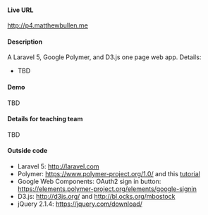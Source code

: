 
#### Live URL

http://p4.matthewbullen.me

#### Description

A Laravel 5, Google Polymer, and D3.js one page web app. Details:
* TBD 

#### Demo

TBD

#### Details for teaching team

TBD

#### Outside code

* Laravel 5: http://laravel.com
* Polymer: https://www.polymer-project.org/1.0/ and this [tutorial](https://scotch.io/tutorials/build-a-real-time-polymer-to-do-app)
* Google Web Components: OAuth2 sign in button: https://elements.polymer-project.org/elements/google-signin
* D3.js: http://d3js.org/ and http://bl.ocks.org/mbostock
* jQuery 2.1.4: https://jquery.com/download/
